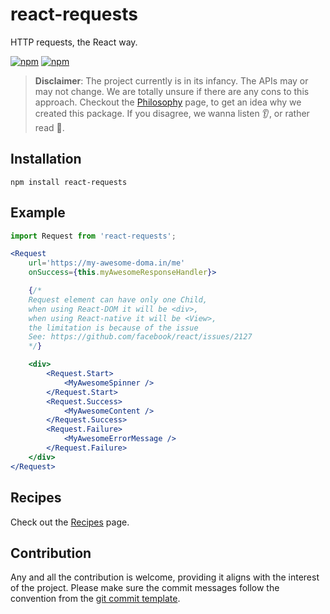 # react-requests

HTTP requests, the React way. 


[![npm](https://img.shields.io/npm/v/react-requests.svg)](https://www.npmjs.com/package/react-requests)
[![npm](https://img.shields.io/npm/dt/react-requests.svg)](https://www.npmjs.com/package/react-requests)


> __Disclaimer__: The project currently is in its infancy. The APIs may or may not change. 
> We are totally unsure if there are any cons to this approach. 
> Checkout the [Philosophy] page, to get an idea why we created this package.
> If you disagree, we wanna listen :ear:, or rather read :book:.  

## Installation

```
npm install react-requests
```

## Example

```jsx
import Request from 'react-requests';

<Request
    url='https://my-awesome-doma.in/me'
    onSuccess={this.myAwesomeResponseHandler}>

    {/*
    Request element can have only one Child,
    when using React-DOM it will be <div>,
    when using React-native it will be <View>,
    the limitation is because of the issue
    See: https://github.com/facebook/react/issues/2127
    */}

    <div>
        <Request.Start>
            <MyAwesomeSpinner />
        </Request.Start>
        <Request.Success>
            <MyAwesomeContent />
        </Request.Success>
        <Request.Failure>
            <MyAwesomeErrorMessage />
        </Request.Failure>
    </div>
</Request>
```


## Recipes

Check out the [Recipes] page.


## Contribution

Any and all the contribution is welcome, providing it aligns with the interest of the project. 
Please make sure the commit messages follow the convention from the [git commit template][template].


[Recipes]: https://github.com/ankitpopli1891/react-requests/wiki/Recipes
[Philosophy]: https://github.com/ankitpopli1891/react-requests/wiki/Philosophy
[template]: https://github.com/ankitpopli1891/react-requests/blob/master/.gitmessage
